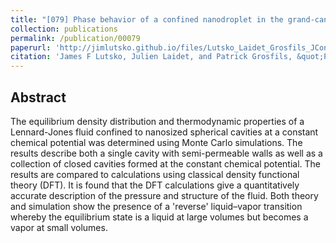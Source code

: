 ```yaml
---
title: "[079] Phase behavior of a confined nanodroplet in the grand-canonical ensemble: the reverse liquid–vapor transition"
collection: publications
permalink: /publication/00079
paperurl: 'http://jimlutsko.github.io/files/Lutsko_Laidet_Grosfils_JCondMatt_2009.pdf'
citation: 'James F Lutsko, Julien Laidet, and Patrick Grosfils, &quot;Phase behavior of a confined nanodroplet in the grand-canonical ensemble: the reverse liquid–vapor transition&quot;, <i>J. Phys.: Cond. Matt.</i>, <strong>22</strong>, 65101 (2010)'
---
```

Abstract
---
The equilibrium density distribution and thermodynamic properties of a Lennard-Jones fluid confined to nanosized spherical cavities at a constant chemical potential was determined using Monte Carlo simulations. The results describe both a single cavity with semi-permeable walls as well as a collection of closed cavities formed at the constant chemical potential. The results are compared to calculations using classical density functional theory (DFT). It is found that the DFT calculations give a quantitatively accurate description of the pressure and structure of the fluid. Both theory and simulation show the presence of a &apos;reverse&apos; liquid–vapor transition whereby the equilibrium state is a liquid at large volumes but becomes a vapor at small volumes.
